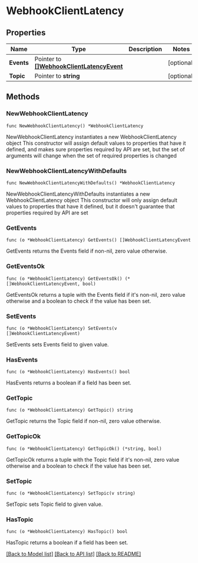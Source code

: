 # WebhookClientLatency

## Properties

Name | Type | Description | Notes
------------ | ------------- | ------------- | -------------
**Events** | Pointer to [**[]WebhookClientLatencyEvent**](WebhookClientLatencyEvent.md) |  | [optional] 
**Topic** | Pointer to **string** |  | [optional] 

## Methods

### NewWebhookClientLatency

`func NewWebhookClientLatency() *WebhookClientLatency`

NewWebhookClientLatency instantiates a new WebhookClientLatency object
This constructor will assign default values to properties that have it defined,
and makes sure properties required by API are set, but the set of arguments
will change when the set of required properties is changed

### NewWebhookClientLatencyWithDefaults

`func NewWebhookClientLatencyWithDefaults() *WebhookClientLatency`

NewWebhookClientLatencyWithDefaults instantiates a new WebhookClientLatency object
This constructor will only assign default values to properties that have it defined,
but it doesn't guarantee that properties required by API are set

### GetEvents

`func (o *WebhookClientLatency) GetEvents() []WebhookClientLatencyEvent`

GetEvents returns the Events field if non-nil, zero value otherwise.

### GetEventsOk

`func (o *WebhookClientLatency) GetEventsOk() (*[]WebhookClientLatencyEvent, bool)`

GetEventsOk returns a tuple with the Events field if it's non-nil, zero value otherwise
and a boolean to check if the value has been set.

### SetEvents

`func (o *WebhookClientLatency) SetEvents(v []WebhookClientLatencyEvent)`

SetEvents sets Events field to given value.

### HasEvents

`func (o *WebhookClientLatency) HasEvents() bool`

HasEvents returns a boolean if a field has been set.

### GetTopic

`func (o *WebhookClientLatency) GetTopic() string`

GetTopic returns the Topic field if non-nil, zero value otherwise.

### GetTopicOk

`func (o *WebhookClientLatency) GetTopicOk() (*string, bool)`

GetTopicOk returns a tuple with the Topic field if it's non-nil, zero value otherwise
and a boolean to check if the value has been set.

### SetTopic

`func (o *WebhookClientLatency) SetTopic(v string)`

SetTopic sets Topic field to given value.

### HasTopic

`func (o *WebhookClientLatency) HasTopic() bool`

HasTopic returns a boolean if a field has been set.


[[Back to Model list]](../README.md#documentation-for-models) [[Back to API list]](../README.md#documentation-for-api-endpoints) [[Back to README]](../README.md)


